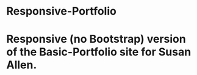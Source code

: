 # Responsive-Portfolio
# Responsive (no Bootstrap) version of the Basic-Portfolio site for Susan Allen.